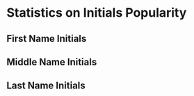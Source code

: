 # Statistics on Initials Popularity


## First Name Initials




## Middle Name Initials




## Last Name Initials

